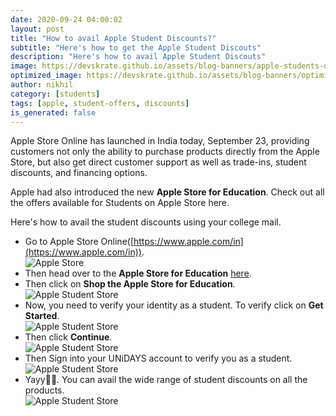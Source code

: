 ```yaml
---
date: 2020-09-24 04:00:02
layout: post
title: "How to avail Apple Student Discounts?"
subtitle: "Here's how to get the Apple Student Discouts"
description: "Here's how to avail Apple Student Discouts"
image: https://devskrate.github.io/assets/blog-banners/apple-students-offer.png
optimized_image: https://devskrate.github.io/assets/blog-banners/optimized/apple-students-offer.webp
author: nikhil
category: [students]
tags: [apple, student-offers, discounts]
is_generated: false
---
```


Apple Store Online has launched in India today, September 23, providing customers not only the ability to purchase products directly from the Apple Store, but also get direct customer support as well as trade-ins, student discounts, and financing options.

Apple had also introduced the new **Apple Store for Education**. Check out all the offers available for Students on Apple Store here.

Here's how to avail the student discounts using your college mail.

- Go to Apple Store Online([https://www.apple.com/in](https://www.apple.com/in)).  
  ![Apple Store](https://devskrate.github.io/assets/images/apple/apple-store-student-how-to/apple-store-main.webp)
- Then head over to the **Apple Store for Education** [here](https://www.apple.com/in/shop/campaigns/education-pricing).
- Then click on **Shop the Apple Store for Education**.  
  ![Apple Student Store](https://devskrate.github.io/assets/images/apple/apple-store-student-how-to/apple-store-student.webp)
- Now, you need to verify your identity as a student. To verify click on **Get Started**.  
  ![Apple Student Store](https://devskrate.github.io/assets/images/apple/apple-store-student-how-to/apple-store-student-2.webp)
- Then click **Continue**.  
  ![Apple Student Store](https://devskrate.github.io/assets/images/apple/apple-store-student-how-to/apple-store-student-4.webp)
- Then Sign into your UNiDAYS account to verify you as a student.  
  ![Apple Student Store](https://devskrate.github.io/assets/images/apple/apple-store-student-how-to/apple-store-student-5.webp)
- Yayy🎉🎉. You can avail the wide range of student discounts on all the products.  
  ![Apple Student Store](https://devskrate.github.io/assets/images/apple/apple-store-student-how-to/apple-store-student-6.webp)
